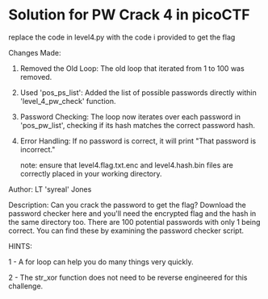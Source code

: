 # Solution for PW Crack 4 in picoCTF
replace the code in level4.py with the code i provided to get the flag

Changes Made:
1. Removed the Old Loop: The old loop that iterated from 1 to 100 was removed.
2. Used 'pos_ps_list': Added the list of possible passwords directly within 'level_4_pw_check' function.
3. Password Checking: The loop now iterates over each password in 'pos_pw_list', checking if its hash matches the
   correct password hash.
4. Error Handling: If no password is correct, it will print "That password is incorrect."

   note: ensure that level4.flag.txt.enc and level4.hash.bin files are correctly placed in your working directory.


Author: LT 'syreal' Jones

Description:
Can you crack the password to get the flag? 
Download the password checker here and you'll need the encrypted flag and the hash in the same directory too. 
There are 100 potential passwords with only 1 being correct. You can find these by examining the password checker script.  

HINTS:

1 - A for loop can help you do many things very quickly.

2 - The str_xor function does not need to be reverse engineered for this challenge.
